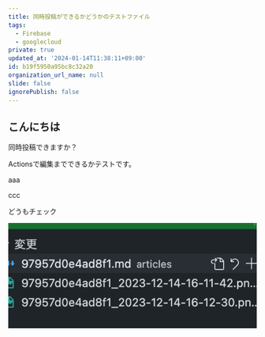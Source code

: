 ```yaml
---
title: 同時投稿ができるかどうかのテストファイル
tags:
  - Firebase
  - googlecloud
private: true
updated_at: '2024-01-14T11:38:11+09:00'
id: b19f5950a95bc8c32a20
organization_url_name: null
slide: false
ignorePublish: false
---
```


## こんにちは
同時投稿できますか？

Actionsで編集までできるかテストです。

aaa

ccc

どうもチェック


![](https://raw.githubusercontent.com/Gardenia-710/articles/main/images/97957d0e4ad8f1_2023-12-14-16-14-07.png)

